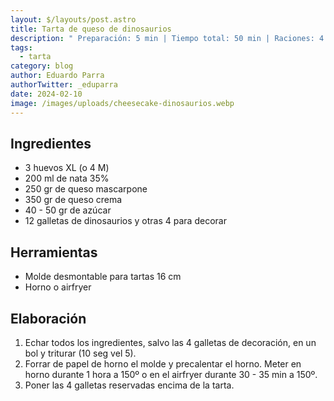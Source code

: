 ```yaml
---
layout: $/layouts/post.astro
title: Tarta de queso de dinosaurios
description: " Preparación: 5 min | Tiempo total: 50 min | Raciones: 4 raciones "
tags:
  - tarta
category: blog
author: Eduardo Parra
authorTwitter: _eduparra
date: 2024-02-10
image: /images/uploads/cheesecake-dinosaurios.webp
---
```

## Ingredientes

* 3 huevos XL (o 4 M)
* 200 ml de nata 35%
* 250 gr de queso mascarpone
* 350 gr de queso crema
* 40 - 50 gr de azúcar
* 12 galletas de dinosaurios y otras 4 para decorar

## Herramientas

* Molde desmontable para tartas 16 cm
* Horno o airfryer

## Elaboración

1. Echar todos los ingredientes, salvo las 4 galletas de decoración, en un bol y triturar (10 seg vel 5).
2. Forrar de papel de horno el molde y precalentar el horno. Meter en horno durante 1 hora a 150º o en el airfryer durante 30 - 35 min a 150º.
3. Poner las 4 galletas reservadas encima de la tarta.
